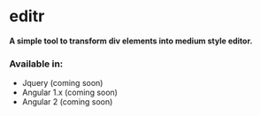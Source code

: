 # editr
**A simple tool to transform div elements into medium style editor.**
### Available in:
- Jquery (coming soon)
- Angular 1.x (coming soon)
- Angular 2 (coming soon)

